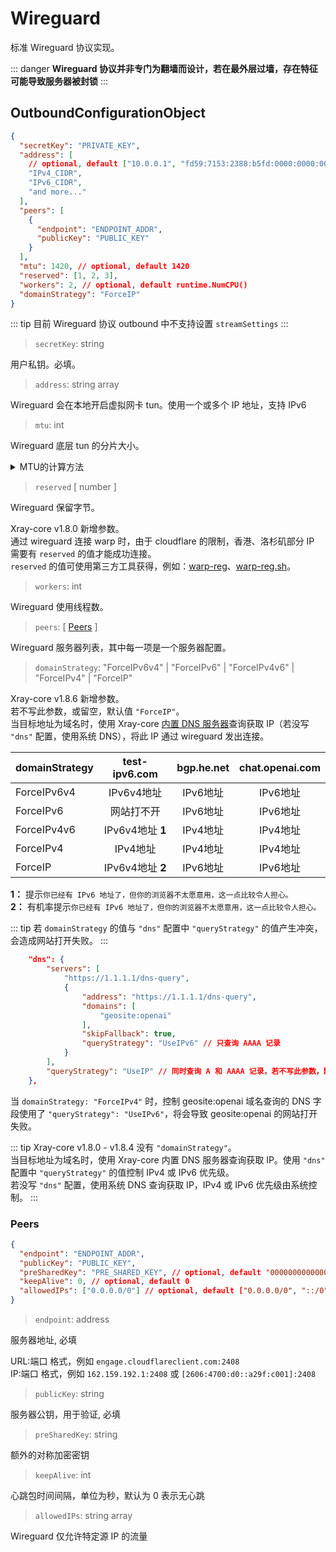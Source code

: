 # Wireguard

标准 Wireguard 协议实现。

::: danger
**Wireguard 协议并非专门为翻墙而设计，若在最外层过墙，存在特征可能导致服务器被封锁**
:::

## OutboundConfigurationObject

```json
{
  "secretKey": "PRIVATE_KEY",
  "address": [
    // optional, default ["10.0.0.1", "fd59:7153:2388:b5fd:0000:0000:0000:0001"]
    "IPv4_CIDR",
    "IPv6_CIDR",
    "and more..."
  ],
  "peers": [
    {
      "endpoint": "ENDPOINT_ADDR",
      "publicKey": "PUBLIC_KEY"
    }
  ],
  "mtu": 1420, // optional, default 1420
  "reserved": [1, 2, 3],
  "workers": 2, // optional, default runtime.NumCPU()
  "domainStrategy": "ForceIP"
}
```

::: tip
目前 Wireguard 协议 outbound 中不支持设置 `streamSettings`
:::

> `secretKey`: string

用户私钥。必填。

> `address`: string array

Wireguard 会在本地开启虚拟网卡 tun。使用一个或多个 IP 地址，支持 IPv6

> `mtu`: int

Wireguard 底层 tun 的分片大小。

<details>
<summary>MTU的计算方法</summary>

一个wireguard数据包的结构如下

```
- 20-byte IPv4 header or 40 byte IPv6 header
- 8-byte UDP header
- 4-byte type
- 4-byte key index
- 8-byte nonce
- N-byte encrypted data
- 16-byte authentication tag
```

```N-byte encrypted data```即为我们需要的MTU的值，根据endpoint是IPv4还是IPv6，具体的值可以是1440(IPv4)或者1420(IPv6)，如果处于特殊环境下再额外减掉即可(如家宽pppoe额外-8)。
</details>

> `reserved` \[ number \]

Wireguard 保留字节。

Xray-core v1.8.0 新增参数。<br>
通过 wireguard 连接 warp 时，由于 cloudflare 的限制，香港、洛杉矶部分 IP 需要有 `reserved` 的值才能成功连接。<br>
`reserved` 的值可使用第三方工具获得，例如：[warp-reg](https://github.com/badafans/warp-reg)、[warp-reg.sh](https://github.com/chise0713/warp-reg.sh)。

> `workers`: int

Wireguard 使用线程数。

> `peers`: \[ [Peers](#peers) \]

Wireguard 服务器列表，其中每一项是一个服务器配置。

> `domainStrategy`: "ForceIPv6v4" | "ForceIPv6" | "ForceIPv4v6" | "ForceIPv4" | "ForceIP"

Xray-core v1.8.6 新增参数。<br>
若不写此参数，或留空，默认值 `"ForceIP"`。<br>
当目标地址为域名时，使用 Xray-core [内置 DNS 服务器](../dns.md)查询获取 IP（若没写 `"dns"` 配置，使用系统 DNS），将此 IP 通过 wireguard 发出连接。<br>

| domainStrategy | test-ipv6.com | bgp.he.net | chat.openai.com |
| :--- | :---: | :---: | :---: |
| ForceIPv6v4 | IPv6v4地址 | IPv6地址 | IPv6地址 |
| ForceIPv6 | 网站打不开 | IPv6地址 | IPv6地址 |
| ForceIPv4v6 | IPv6v4地址 **1** | IPv4地址 | IPv4地址 |
| ForceIPv4 | IPv4地址 | IPv4地址 | IPv4地址 |
| ForceIP | IPv6v4地址 **2** | IPv6地址 | IPv6地址 |

**1：** 提示`你已经有 IPv6 地址了，但你的浏览器不太愿意用，这一点比较令人担心。`<br>
**2：** 有机率提示`你已经有 IPv6 地址了，但你的浏览器不太愿意用，这一点比较令人担心。`

::: tip
若 `domainStrategy` 的值与 `"dns"` 配置中 `"queryStrategy"` 的值产生冲突，会造成网站打开失败。
:::

```json
    "dns": {
        "servers": [
            "https://1.1.1.1/dns-query",
            {
                "address": "https://1.1.1.1/dns-query",
                "domains": [
                    "geosite:openai"
                ],
                "skipFallback": true,
                "queryStrategy": "UseIPv6" // 只查询 AAAA 记录
            }
        ],
        "queryStrategy": "UseIP" // 同时查询 A 和 AAAA 记录，若不写此参数，默认值 UseIP，
    },
```

当 `domainStrategy: "ForceIPv4"` 时，控制 geosite:openai 域名查询的 DNS 字段使用了 `"queryStrategy": "UseIPv6"`，将会导致 geosite:openai 的网站打开失败。

::: tip
Xray-core v1.8.0 - v1.8.4 没有 `"domainStrategy"`。<br>
当目标地址为域名时，使用 Xray-core 内置 DNS 服务器查询获取 IP。使用 `"dns"` 配置中 `"queryStrategy"` 的值控制 IPv4 或 IPv6 优先级。<br>
若没写 `"dns"` 配置，使用系统 DNS 查询获取 IP，IPv4 或 IPv6 优先级由系统控制。
:::

### Peers

```json
{
  "endpoint": "ENDPOINT_ADDR",
  "publicKey": "PUBLIC_KEY",
  "preSharedKey": "PRE_SHARED_KEY", // optional, default "0000000000000000000000000000000000000000000000000000000000000000"
  "keepAlive": 0, // optional, default 0
  "allowedIPs": ["0.0.0.0/0"] // optional, default ["0.0.0.0/0", "::/0"]
}
```

> `endpoint`: address

服务器地址, 必填

URL:端口 格式，例如 `engage.cloudflareclient.com:2408`<br>
IP:端口 格式，例如 `162.159.192.1:2408` 或  `[2606:4700:d0::a29f:c001]:2408`

> `publicKey`: string

服务器公钥，用于验证, 必填

> `preSharedKey`: string

额外的对称加密密钥

> `keepAlive`: int

心跳包时间间隔，单位为秒，默认为 0 表示无心跳

> `allowedIPs`: string array

Wireguard 仅允许特定源 IP 的流量
